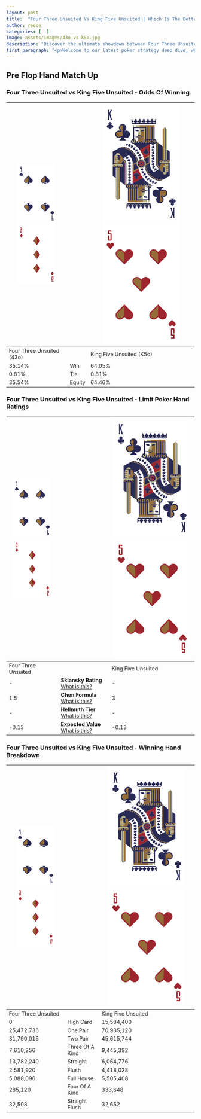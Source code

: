 ```yaml
---
layout: post
title:  "Four Three Unsuited Vs King Five Unsuited | Which Is The Better Hand In Poker? A Complete Guide"
author: reece
categories: [  ]
image: assets/images/43o-vs-k5o.jpg
description: "Discover the ultimate showdown between Four Three Unsuited and King Five Unsuited in poker! Uncover the odds, strategies, and scenarios where one hand triumphs over the other. Get ready to up your poker game with this thrilling analysis."
first_paragraph: "<p>Welcome to our latest poker strategy deep dive, where we're pitting two distinct hands against each other in a high-stakes showdown: Four Three Unsuited vs King Five Unsuited.</p><p>In the dynamic world of poker, every decision counts, and knowing which hand holds the upper hand is key to your success at the table.</p><p>In this article, we'll dissect these two hands, explore the scenarios where one dominates the other, and equip you with the knowledge to make strategic choices that can tip the odds in your favor.</p><p>Get ready to unravel the intriguing dynamics of these poker hands and elevate your game to new heights.</p>"
---
```




[comment]: # (sp0)

## Pre Flop Hand Match Up

<div class="table hand-ratings" markdown="1"> 



### Four Three Unsuited vs King Five Unsuited - Odds Of Winning


    
| ![image info](assets/images/hand1/4.png) ![image info](assets/images/hand1/3o.png) |  | ![image info](assets/images/hand2/K.png) ![image info](assets/images/hand2/5o.png) |
| -------- | -------- | -------- |
| Four Three Unsuited (43o) |  | King Five Unsuited (K5o) |
| 35.14% | Win | 64.05% |
| 0.81% | Tie | 0.81% |
| 35.54% | Equity | 64.46% |




[comment]: # (sp1)



### Four Three Unsuited vs King Five Unsuited - Limit Poker Hand Ratings


    
| ![image info](assets/images/hand1/4.png) ![image info](assets/images/hand1/3o.png) |  | ![image info](assets/images/hand2/K.png) ![image info](assets/images/hand2/5o.png) |
| -------- | -------- | -------- |
| Four Three Unsuited |  | King Five Unsuited |
| - | **Sklansky Rating** [What is this?](/sklansky-rating-explained) | - |
| 1.5 | **Chen Formula** [What is this?](/chen-formula-explained) | 3 |
| - | **Hellmuth Tier** [What is this?](/Hellmuth-tier-explained) | - |
| -0.13 | **Expected Value** [What is this?](/expected-value-explained) | -0.13 |




[comment]: # (sp2)



### Four Three Unsuited vs King Five Unsuited - Winning Hand Breakdown


    
| ![image info](assets/images/hand1/4.png) ![image info](assets/images/hand1/3o.png) |  | ![image info](assets/images/hand2/K.png) ![image info](assets/images/hand2/5o.png) |
| -------- | -------- | -------- |
| Four Three Unsuited |  | King Five Unsuited |
| 0 | High Card | 15,584,400 |
| 25,472,736 | One Pair | 70,935,120 |
| 31,790,016 | Two Pair | 45,615,744 |
| 7,610,256 | Three Of A Kind | 9,445,392 |
| 13,782,240 | Straight | 6,064,776 |
| 2,581,920 | Flush | 4,418,028 |
| 5,088,096 | Full House | 5,505,408 |
| 285,120 | Four Of A Kind | 333,648 |
| 32,508 | Straight Flush | 32,652 |




[comment]: # (sp3)



</div>

[comment]: # (sp4)



[comment]: # (sp5)


